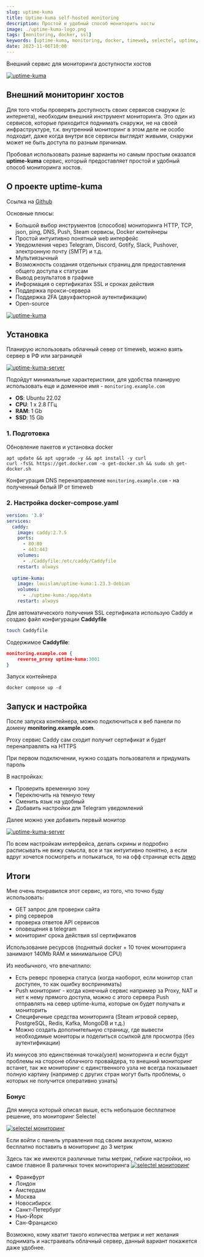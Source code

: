 ```yaml
---
slug: uptime-kuma
title: Uptime-kuma self-hosted monitoring
description: Простой и удобный способ мониторить хосты
image: ./uptime-kuma-logo.png
tags: [monitoring, docker, ssl]
keywords: [uptime-kuma, monitoring, docker, timeweb, selectel, uptime, ssl, telegram, caddy]
date: 2023-11-06T10:00
---
```


Внешний сервис для мониторинга доступности хостов


[![uptime-kuma](./uptime-kuma-logo.png)](/blog/uptime-kuma)


<!--truncate-->
## Внешний мониторинг хостов

Для того чтобы проверять доступность своих сервисов снаружи (с интернета), необходим внешний инструмент мониторинга.
Это один из сервисов, которые приходится поднимать снаружи, не на своей инфраструктуре, т.к. внутренний мониторинг в этом деле не особо подходит, даже когда внутри все сервисы выглядят живыми, снаружи может не быть доступа по разным причинам.

Пробовал использовать разные варианты но самым простым оказался **uptime-kuma** сервис, который предоставляет простой и удобный способ мониторинга хостов.


## О проекте uptime-kuma 

Ссылка на [Github](https://github.com/louislam/uptime-kuma)

Основные плюсы:
- Большой выбор инструментов (способов) мониторинга HTTP, TCP, json, ping, DNS, Push, Steam сервисы, Docker контейнеры
- Простой интуитивно понятный web интерфейс
- Уведомления через Telegram, Discord, Gotify, Slack, Pushover, электронную почту (SMTP) и т.д.
- Мультиязычный
- Возможность создания отдельных страниц для предоставления общего доступа к статусам
- Вывод результатов в графике
- Информация о сертификатах SSL и сроках действия
- Поддержка прокси-сервера
- Поддержка 2FA (двухфакторной аутентификации)
- Open-source


[![uptime-kuma](./orig.png)](./orig.png)


## Установка

Планирую использовать облачный север от timeweb, можно взять сервер в РФ или заграницей

[![uptime-kuma-server](./timweb-server.png)](./timweb-server.png)

Подойдут минимальные характеристики, для удобства планирую использовать еще и доменное имя - `monitoring.example.com`

- **OS**: Ubuntu 22.02
- **CPU**: 1 x 2.8 ГГц
- **RAM**: 1 Gb
- **SSD**: 15 Gb

### 1. Подготовка

Обновление пакетов и установка docker

```
apt update && apt upgrade -y && apt install -y curl
curl -fsSL https://get.docker.com -o get-docker.sh && sudo sh get-docker.sh
```

Конфигурация DNS перенаправление `monitoring.example.com` - на полученный белый IP от timeweb

### 2. Настройка docker-compose.yaml

```YAML
version: '3.8'
services:
  caddy:
    image: caddy:2.7.5
    ports:
      - 80:80
      - 443:443
    volumes:
      - ./Caddyfile:/etc/caddy/Caddyfile
    restart: always
  
  uptime-kuma:
    image: louislam/uptime-kuma:1.23.3-debian
    volumes:
      - ./uptime-kuma:/app/data
    restart: always
```

Для автоматического получения SSL сертификата использую Caddy и создаю файл конфигурации **Caddyfile**

```bash
touch Caddyfile
```

Содержимое **Caddyfile**:
```JSON
monitoring.example.com {
    reverse_proxy uptime-kuma:3001
}
```

Запуск контейнера
```
docker compose up -d
```


## Запуск и настройка

После запуска контейнера, можно подключиться к веб панели по домену **monitoring.example.com**. 

Proxy сервис Caddy сам сходит получит сертификат и будет перенаправлять на HTTPS

При первом подключении, нужно создать пользователя и придумать пароль

В настройках:
- Проверить временную зону
- Переключить на темную тему
- Сменить язык на удобный
- Добавить настройки для Telegram уведомлений

Далее можно уже добавить первый монитор

[![uptime-kuma-server](./main-site.png)](./main-site.png)

По всем настройкам интерфейса, делать скрины и подробно расписывать не вижу смысла, все и так интуитивно понятно, а если вдруг хочется посмотреть и потыкаться, то на офф странице есть [демо](https://uptime.kuma.pet/)

## Итоги

Мне очень понравился этот сервис, из того, что точно буду использовать:
- GET запрос для проверки сайта
- ping серверов
- проверка ответов API сервисов
- оповещения в telegram
- мониторинг срока действия ssl сертификатов

Использование ресурсов (поднятый docker + 10 точек мониторинга занимают 140Mb RAM и минимальное CPU)

Из необычного, что впечатлило:
- Есть реверс проверка статуса (когда наоборот, если монитор стал доступен, то как ошибку воспринимать)
- Push мониторинг - когда конечный сервис например за Proxy, NAT и нет к нему прямого доступа, можно с этого сервера Push отправлять на север uptime-kuma, которые он будет получать и мониторить
- Специфичные средства мониторинга (Steam игровой сервер, PostgreSQL, Redis, Kafka, MongoDB и т.д.)
- Можно создать дополнительную страницу, где вывести необходимые мониторы и поделиться ссылкой для просмотра (без аутентификации)

Из минусов это единственная точка(узел) мониторинга и если будут проблемы на стороне облачного провайдера, то внешний мониторинг встанет, так же мониторинг с единственного узла не всегда показывает полную картину (например с других стран могут быть проблемы, о которых не получится оперативно узнать)

### Бонус

Для минуса который описал выше, есть небольшое бесплатное решение, это мониторинг Selectel

[![selectel мониторинг](./selectel.png)](./selectel.png)

Если войти с панель управления под своим аккаунтом, можно бесплатно поставить в мониторинг до 3 метрик
    
Здесь так же имеются различные типы метрик, гибкие настройки, но самое главное 8 раличных точек мониторинга
[![selectel мониторинг](./selectel_get.png)](./selectel_get.png)

- Франкфурт
- Лондон
- Амстердам
- Москва
- Новосибирск
- Санкт-Петербург
- Нью-Йорк
- Сан-Франциско

Возможно, кому хватит такого количества метрик и нет желания поднимать и настраивать облачный сервер, данный вариант покажется даже удобнее.